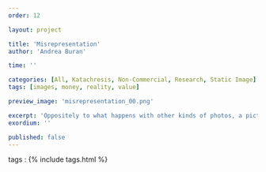 ```yaml
---
order: 12

layout: project

title: 'Misrepresentation'
author: 'Andrea Buran'

time: ''

categories: [All, Katachresis, Non-Commercial, Research, Static Image]
tags: [images, money, reality, value]

preview_image: 'misrepresentation_00.png'

excerpt: 'Oppositely to what happens with other kinds of photos, a picture of money is perceived immediately as a mere object and not as a window on reality.'
exordium: ''

published: false
---
```


tags
: {% include tags.html %}